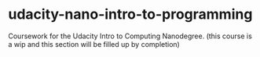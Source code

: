 # udacity-nano-intro-to-programming
Coursework for the Udacity Intro to Computing Nanodegree.
(this course is a wip and this section will be filled up by completion)
